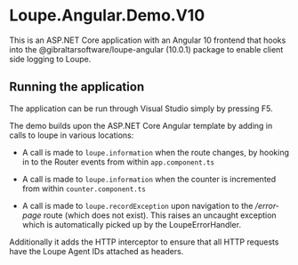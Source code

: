 # Loupe.Angular.Demo.V10

This is an ASP.NET Core application with an Angular 10 frontend that hooks into the @gibraltarsoftware/loupe-angular (10.0.1) package to enable client side logging to Loupe.

## Running the application

The application can be run through Visual Studio simply by pressing F5. 

The demo builds upon the ASP.NET Core Angular template by adding in calls to loupe in various locations:

* A call is made to <code>loupe.information</code> when the route changes, by hooking in to the Router events from within <code>app.component.ts</code>

* A call is made to <code>loupe.information</code> when the counter is incremented from within <code>counter.component.ts</code>

* A call is made to <code>loupe.recordException</code> upon navigation to the */error-page* route (which does not exist). 
This raises an uncaught exception which is automatically picked up by the LoupeErrorHandler.

Additionally it adds the HTTP interceptor to ensure that all HTTP requests have the Loupe Agent IDs attached as headers.
